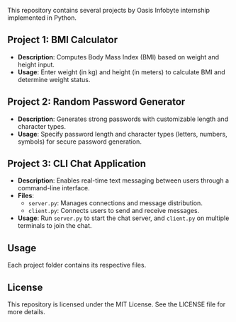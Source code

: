 
This repository contains several projects by Oasis Infobyte internship implemented in Python.

## Project 1: BMI Calculator

- **Description**: Computes Body Mass Index (BMI) based on weight and height input.
- **Usage**: Enter weight (in kg) and height (in meters) to calculate BMI and determine weight status.

## Project 2: Random Password Generator

- **Description**: Generates strong passwords with customizable length and character types.
- **Usage**: Specify password length and character types (letters, numbers, symbols) for secure password generation.

## Project 3: CLI Chat Application

- **Description**: Enables real-time text messaging between users through a command-line interface.
- **Files**: 
  - `server.py`: Manages connections and message distribution.
  - `client.py`: Connects users to send and receive messages.
- **Usage**: Run `server.py` to start the chat server, and `client.py` on multiple terminals to join the chat.

## Usage

Each project folder contains its respective files.

## License

This repository is licensed under the MIT License. See the LICENSE file for more details.
